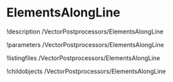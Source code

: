 <!-- MOOSE Documentation Stub: Remove this when content is added. -->

# ElementsAlongLine
!description /VectorPostprocessors/ElementsAlongLine

!parameters /VectorPostprocessors/ElementsAlongLine

!listingfiles /VectorPostprocessors/ElementsAlongLine

!childobjects /VectorPostprocessors/ElementsAlongLine
